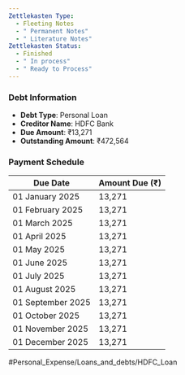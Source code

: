 ```yaml
---
Zettlekasten Type:
  - Fleeting Notes
  - " Permanent Notes"
  - " Literature Notes"
Zettlekasten Status:
  - Finished
  - " In process"
  - " Ready to Process"
---
```

### Debt Information

- **Debt Type**: Personal Loan
- **Creditor Name**: HDFC Bank
- **Due Amount**: ₹13,271
- **Outstanding Amount**: ₹472,564

### Payment Schedule

| Due Date         | Amount Due (₹) |
|------------------|----------------|
| 01 January 2025  | 13,271         |
| 01 February 2025 | 13,271         |
| 01 March 2025    | 13,271         |
| 01 April 2025    | 13,271         |
| 01 May 2025      | 13,271         |
| 01 June 2025     | 13,271         |
| 01 July 2025     | 13,271         |
| 01 August 2025   | 13,271         |
| 01 September 2025| 13,271         |
| 01 October 2025  | 13,271         |
| 01 November 2025 | 13,271         |
| 01 December 2025 | 13,271         |
#Personal_Expense/Loans_and_debts/HDFC_Loan
